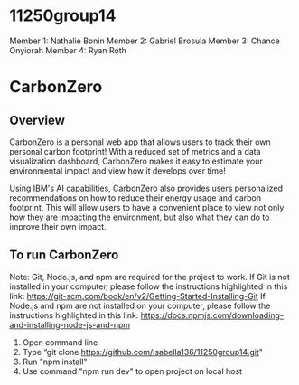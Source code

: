 # 11250group14
Member 1: Nathalie Bonin
Member 2: Gabriel Brosula 
Member 3: Chance Onyiorah
Member 4: Ryan Roth 

# CarbonZero

## Overview
CarbonZero is a personal web app that allows users to track their own personal carbon footprint!
With a reduced set of metrics and a data visualization dashboard, CarbonZero makes it easy to estimate your environmental impact and view how it develops over time!

Using IBM's AI capabilities, CarbonZero also provides users personalized recommendations on how to reduce their energy usage and carbon footprint. This will allow users to have a convenient place to view not only how they are impacting the environment, but also what they can do to improve their own impact.

## To run CarbonZero
Note: Git, Node.js, and npm are required for the project to work.
If Git is not installed in your computer, please follow the instructions highlighted in this link: https://git-scm.com/book/en/v2/Getting-Started-Installing-Git
If Node.js and npm are not installed on your computer, please follow the instructions highlighted in this link: https://docs.npmjs.com/downloading-and-installing-node-js-and-npm 


1) Open command line
2) Type “git clone https://github.com/Isabella136/11250group14.git" 
3) Run "npm install"
4) Use command "npm run dev" to open project on local host




